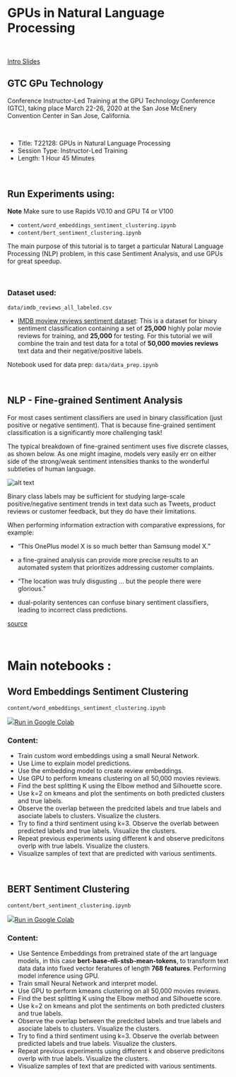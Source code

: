 # GPUs in Natural Language Processing

</br>


[Intro Slides](https://gmihaila.github.io/projects/gtc2020.html)

## GTC GPu Technology 
Conference Instructor-Led Training at the GPU Technology Conference (GTC), taking place March 22-26, 2020 at the San Jose McEnery Convention Center in San Jose, California.

</br>

* Title: T22128: GPUs in Natural Language Processing
* Session Type: Instructor-Led Training
* Length:  1 Hour 45 Minutes

</br>

## Run Experiments using:

**Note** Make sure to use Rapids V0.10 and GPU T4 or V100

* `content/word_embeddings_sentiment_clustering.ipynb`
* `content/bert_sentiment_clustering.ipynb`

The main purpose of this tutorial is to target a particular Natural Language Processing (NLP) problem, in this case Sentiment Analysis, and use GPUs for great speedup.

</br>

### Dataset used:
`data/imdb_reviews_all_labeled.csv`

* [IMDB moview reviews sentiment dataset](http://ai.stanford.edu/%7Eamaas/data/sentiment/): This is a dataset for binary sentiment classification containing a set of **25,000** highly polar movie reviews for training, and **25,000** for testing. For this tutorial we will combine the train and test data for a total of **50,000 movies reviews** text data and their negative/positive labels.

Notebook used for data prep:
`data/data_prep.ipynb`

</br>

## NLP - Fine-grained Sentiment Analysis

For most cases sentiment classifiers are used in binary classification (just positive or negative sentiment). That is because fine-grained sentiment classification is a significantly more challenging task! 

The typical breakdown of fine-grained sentiment uses five discrete classes, as shown below. As one might imagine, models very easily err on either side of the strong/weak sentiment intensities thanks to the wonderful subtleties of human language.

![alt text](https://miro.medium.com/max/705/1*ug8kyqUlnqEuo3LhHfNypg.png)

Binary class labels may be sufficient for studying large-scale positive/negative sentiment trends in text data such as Tweets, product reviews or customer feedback, but they do have their limitations. 

When performing information extraction with comparative expressions, for example: 
 * “This OnePlus model X is so much better than Samsung model X.” 
  * a fine-grained analysis can provide more precise results to an automated system that prioritizes addressing customer complaints. 

 * “The location was truly disgusting ... but the people there were glorious.” 
  * dual-polarity sentences can confuse binary sentiment classifiers, leading to incorrect class predictions.

[source](https://towardsdatascience.com/fine-grained-sentiment-analysis-in-python-part-1-2697bb111ed4)

</br>

# Main notebooks :

## Word Embeddings Sentiment Clustering

`content/word_embeddings_sentiment_clustering.ipynb`

<a target="_blank" href="https://colab.research.google.com/github/gmihaila/gtc2020_instructor_training/blob/master/content/word_embeddings_sentiment_clustering.ipynb"><img src="https://www.tensorflow.org/images/colab_logo_32px.png" />Run in Google Colab</a>

### Content:

 * Train custom word embeddings using a small Neural Network.
 * Use Lime to explain model predictions.
 * Use the embedding model to create review embeddings.
 * Use GPU to perform kmeans clustering on all 50,000 movies reviews.
 * Find the best splitting K using the Elbow method and Silhouette score.
 * Use k=2 on kmeans and plot the sentiments on both predicted clusters and true labels.
 * Observe the overlap between the predcited labels and true labels and asociate labels to clusters. Visualize the clusters.
 * Try to find a third sentiment using k=3. Observe the overlab between predicted labels and true labels. Visualize the clusters.
 * Repeat previous experiments using different k and observe predicitons overlp with true labels. Visualize the clusters.
 * Visualize samples of text that are predicted with various sentiments.

</br>

## BERT Sentiment Clustering

`content/bert_sentiment_clustering.ipynb`

<a target="_blank" href="https://colab.research.google.com/github/gmihaila/gtc2020_instructor_training/blob/master/content/bert_sentiment_clustering.ipynb"><img src="https://www.tensorflow.org/images/colab_logo_32px.png" />Run in Google Colab</a>

### Content:

 * Use Sentence Embeddings from pretrained state of the art language models, in this case **bert-base-nli-stsb-mean-tokens**, to transform text data data into fixed vector feratures of length **768 features**. Performing model inference using GPU.
 * Train small Neural Network and interpret model.
 * Use GPU to perform kmeans clustering on all 50,000 movies reviews.
 * Find the best splitting K using the Elbow method and Silhouette score.
 * Use k=2 on kmeans and plot the sentiments on both predicted clusters and true labels.
 * Observe the overlap between the predcited labels and true labels and asociate labels to clusters. Visualize the clusters.
 * Try to find a third sentiment using k=3. Observe the overlab between predicted labels and true labels. Visualize the clusters.
 * Repeat previous experiments using different k and observe predicitons overlp with true labels. Visualize the clusters.
 * Visualize samples of text that are predicted with various sentiments.
 

